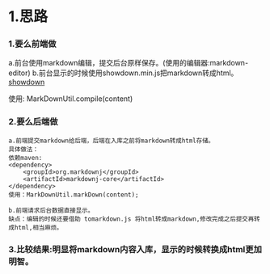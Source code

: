 # 1.思路
### 1.要么前端做
a.前台使用markdown编辑，提交后台原样保存。(使用的编辑器:markdown-editor)
    <script type="text/javascript" src="http://static.xiaomo.info/markdown/admin/markdown.js"></script>
    <script type="text/javascript" src="http://static.xiaomo.info/markdown/admin/markDownEditor.js"></script>
b.前台显示的时候使用showdown.min.js把markdown转成html。
[showdown](https://github.com/showdownjs/showdown)
<!-- 显示 -->
<link rel="stylesheet" href="http://static.xiaomo.info/markdown/web/basic.css">
<link rel="stylesheet" href="http://static.xiaomo.info/markdown/web/atelier-dune-dark.css">
<script src="http://static.xiaomo.info/markdown/web/highlight.min.js"></script>
<!-- 将markdown转成html -->
<script src="http://static.xiaomo.info/markdown/web/showdown.min.js"></script>
<script src="http://static.xiaomo.info/markdown/web/markDownUtil.js"></script>
使用:
    MarkDownUtil.compile(content)
        
### 2.要么后端做
    a.前端提交markdown给后端，后端在入库之前将markdown转成html存储。
    具体做法：
    依赖maven:
    <dependency>
        <groupId>org.markdownj</groupId>
        <artifactId>markdownj-core</artifactId>
    </dependency>
    使用：MarkDownUtil.markDown(content);
    
    b.前端请求后台数据直接显示。
    缺点：编辑的时候还要借助 tomarkdown.js 将html转成markdown,修改完成之后提交再转成html,相当麻烦。
### 3.比较结果:明显将markdown内容入库，显示的时候转换成html更加明智。


    